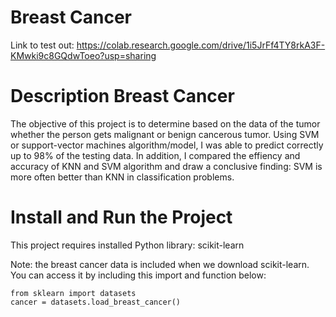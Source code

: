 # Breast Cancer
Link to test out:
https://colab.research.google.com/drive/1i5JrFf4TY8rkA3F-KMwki9c8GQdwToeo?usp=sharing
# Description Breast Cancer
The objective of this project is to determine based on the data of the tumor whether the person gets malignant or benign cancerous tumor. 
Using SVM or support-vector machines algorithm/model, I was able to predict correctly up to 98% of the testing data. In addition, I compared the effiency and accuracy of KNN and SVM algorithm and draw a conclusive finding: SVM is more often better than KNN in classification problems.
# Install and Run the Project
This project requires installed Python library: scikit-learn

Note: the breast cancer data is included when we download scikit-learn. You can access it by including this import and function below:
```
from sklearn import datasets
cancer = datasets.load_breast_cancer()
```
